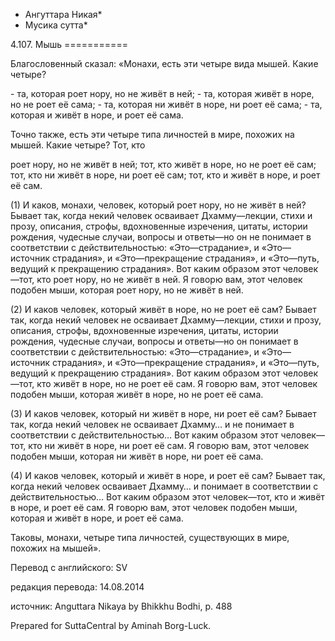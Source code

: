 * Ангуттара Никая*
* Мусика сутта*

4\.107\. Мышь
\=\=\=\=\=\=\=\=\=\=\=

Благословенный сказал: «Монахи, есть эти четыре вида мышей\. Какие четыре?

\- та, которая роет нору, но не живёт в ней;
\- та, которая живёт в норе, но не роет её сама;
\- та, которая ни живёт в норе, ни роет её сама;
\- та, которая и живёт в норе, и роет её сама\.

Точно также, есть эти четыре типа личностей в мире, похожих на мышей\. Какие четыре? Тот, кто

роет нору, но не живёт в ней; тот, кто живёт в норе, но не роет её сам; тот, кто ни живёт в норе, ни роет её сам; тот, кто и живёт в норе, и роет её сам\.

\(1\) И каков, монахи, человек, который роет нору, но не живёт в ней? Бывает так, когда некий человек осваивает Дхамму—лекции, стихи и прозу, описания, строфы, вдохновенные изречения, цитаты, истории рождения, чудесные случаи, вопросы и ответы—но он не понимает в соответствии с действительностью: «Это—страдание», и «Это—источник страдания», и «Это—прекращение страдания», и «Это—путь, ведущий к прекращению страдания»\. Вот каким образом этот человек—тот, кто роет нору, но не живёт в ней\. Я говорю вам, этот человек подобен мыши, которая роет нору, но не живёт в ней\.

\(2\) И каков человек, который живёт в норе, но не роет её сам? Бывает так, когда некий человек не осваивает Дхамму—лекции, стихи и прозу, описания, строфы, вдохновенные изречения, цитаты, истории рождения, чудесные случаи, вопросы и ответы—но он понимает в соответствии с действительностью: «Это—страдание», и «Это—источник страдания», и «Это—прекращение страдания», и «Это—путь, ведущий к прекращению страдания»\. Вот каким образом этот человек—тот, кто живёт в норе, но не роет её сам\. Я говорю вам, этот человек подобен мыши, которая живёт в норе, но не роет её сама\.

\(3\) И каков человек, который ни живёт в норе, ни роет её сам? Бывает так, когда некий человек не осваивает Дхамму… и не понимает в соответствии с действительностью… Вот каким образом этот человек—тот, кто ни живёт в норе, ни роет её сам\. Я говорю вам, этот человек подобен мыши, которая ни живёт в норе, ни роет её сама\.

\(4\) И каков человек, который и живёт в норе, и роет её сам? Бывает так, когда некий человек осваивает Дхамму… и понимает в соответствии с действительностью… Вот каким образом этот человек—тот, кто и живёт в норе, и роет её сам\. Я говорю вам, этот человек подобен мыши, которая и живёт в норе, и роет её сама\.

Таковы, монахи, четыре типа личностей, существующих в мире, похожих на мышей»\.

Перевод с английского: SV

редакция перевода: 14\.08\.2014

источник: Anguttara Nikaya by Bhikkhu Bodhi, p\. 488

Prepared for SuttaCentral by Aminah Borg\-Luck\.